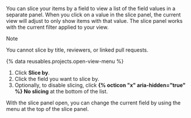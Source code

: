 You can slice your items by a field to view a list of the field values in a separate panel. When you click on a value in the slice panel, the current view will adjust to only show items with that value. The slice panel works with the current filter applied to your view.

> [!NOTE]
> You cannot slice by title, reviewers, or linked pull requests.

{% data reusables.projects.open-view-menu %}
1. Click **Slice by**.
1. Click the field you want to slice by.
1. Optionally, to disable slicing, click **{% octicon "x" aria-hidden="true" %} No slicing** at the bottom of the list.

With the slice panel open, you can change the current field by using the menu at the top of the slice panel.
